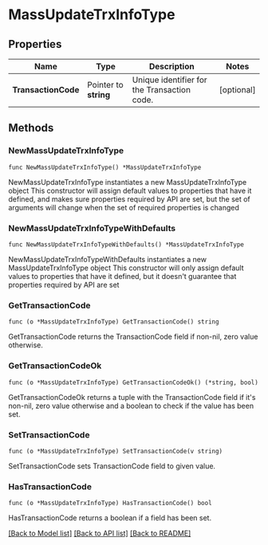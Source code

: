# MassUpdateTrxInfoType

## Properties

Name | Type | Description | Notes
------------ | ------------- | ------------- | -------------
**TransactionCode** | Pointer to **string** | Unique identifier for the Transaction code. | [optional] 

## Methods

### NewMassUpdateTrxInfoType

`func NewMassUpdateTrxInfoType() *MassUpdateTrxInfoType`

NewMassUpdateTrxInfoType instantiates a new MassUpdateTrxInfoType object
This constructor will assign default values to properties that have it defined,
and makes sure properties required by API are set, but the set of arguments
will change when the set of required properties is changed

### NewMassUpdateTrxInfoTypeWithDefaults

`func NewMassUpdateTrxInfoTypeWithDefaults() *MassUpdateTrxInfoType`

NewMassUpdateTrxInfoTypeWithDefaults instantiates a new MassUpdateTrxInfoType object
This constructor will only assign default values to properties that have it defined,
but it doesn't guarantee that properties required by API are set

### GetTransactionCode

`func (o *MassUpdateTrxInfoType) GetTransactionCode() string`

GetTransactionCode returns the TransactionCode field if non-nil, zero value otherwise.

### GetTransactionCodeOk

`func (o *MassUpdateTrxInfoType) GetTransactionCodeOk() (*string, bool)`

GetTransactionCodeOk returns a tuple with the TransactionCode field if it's non-nil, zero value otherwise
and a boolean to check if the value has been set.

### SetTransactionCode

`func (o *MassUpdateTrxInfoType) SetTransactionCode(v string)`

SetTransactionCode sets TransactionCode field to given value.

### HasTransactionCode

`func (o *MassUpdateTrxInfoType) HasTransactionCode() bool`

HasTransactionCode returns a boolean if a field has been set.


[[Back to Model list]](../README.md#documentation-for-models) [[Back to API list]](../README.md#documentation-for-api-endpoints) [[Back to README]](../README.md)


